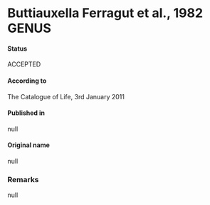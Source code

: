 # Buttiauxella Ferragut et al., 1982 GENUS

#### Status
ACCEPTED

#### According to
The Catalogue of Life, 3rd January 2011

#### Published in
null

#### Original name
null

### Remarks
null